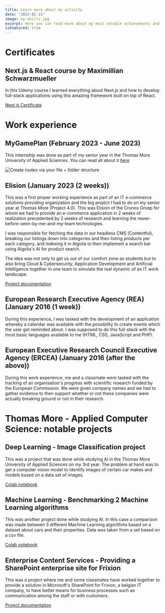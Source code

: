 ```yaml
---
title: Learn more about my activity
date: "2023-02-21"
image: my-skills.jpg
excerpt: Here you can read more about my most notable achievements and projects.
isFeatured: true
---
```


# Certificates

## Next.js & React course by Maximillian Schwarzmueller

In this Udemy course I learned everything about Next.js and how to develop full-stack applications using this amazing framework built on top of React.

[Next.js Certificate](/downloads/certificates/NextJSCert.pdf)

# Work experience

## MyGamePlan (February 2023 - June 2023)

This internship was done as part of my senior year in the Thomas More University of Applied Sciences. You can read all about it [here](/posts/learn-more-about-my-internship)

![Create routes via your file + folder structure](Bogdan.jpg)

## Elision (January 2023 (2 weeks))

This was a first proper working experience as part of an IT e-commerce solutions providing organization and the big project I had to do on my senior year at Thomas More (Project 4.0). This was Elision of the Cronos Groep for whom we had to provide an e-commerce application in 2 weeks of realization precedented by 2 weeks of research and learning the never-before-seen-by-me-and-my-team technologies.

I was responsible for fetching the data in our headless CMS (Contentful), breaking our listings down into categories and then listing products per each category, and indexing it in Algolia to then implement a search bar using Algolia's AI for product search.

The idea was not only to get us out of our comfort zone as students but to also bring Cloud & Cybersecurity, Application Development and Artificial Intelligence together in one team to simulate the real dynamic of an IT work landscape.

[Project documentation](/downloads/activity/ProjectHandover.docx)

## European Research Executive Agency (REA) (January 2016 (1 week))

During this experience, I was tasked with the development of an application whereby a calendar was available with the possibility to create events which the user got reminded about. I was supposed to do this full-stack with the most basic languages available to me (HTML, CSS, JavaScript and PHP).

## European Executive Research Council Executive Agency (ERCEA) (January 2016 (after the above))

During this work experience, me and a classmate were tasked with the tracking of an organisation's progress with scientific research funded by the European Commission. We were given company names and we had to gather evidence to then support whether or not these companies were actually breaking ground or not in their research.

# Thomas More - Applied Computer Science: notable projects

## Deep Learning - Image Classification project

This was a project that was done while studying AI in the Thomas More University of Applied Sciences on my 3rd year. The problem at hand was to get a computer vision model to identify images of certain car makes and models based on a data set of images.

[Colab notebook](https://drive.google.com/file/d/1bCT2YO4Z4sS8BvywYXM3HbVcnu8y9SgO/view?usp=sharing)

## Machine Learning - Benchmarking 2 Machine Learning algorithms

This was another project done while studying AI. In this case a comparison was made between 3 different Machine Learning algorithms based on a dataset about cars and their properties. Data was taken from a set based on a csv file.

[Colab notebook](https://colab.research.google.com/drive/11MgZ2MY94dPDzkF_JJ4gYF-36DE4DDg5?usp=sharing)

## Enterprise Content Services - Providing a SharePoint enterprise site for Frixion

This was a project where me and some classmates have worked together to provide a solution in Microsoft's SharePoint for Frixion, a belgian IT company, to have better means for business processes such as communication among the staff or with customers.

[Project documentation](/downloads/classProjects/EnterpriseContentServicesProject.docx)
